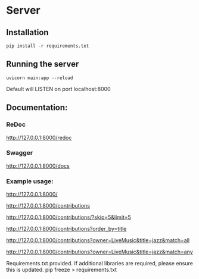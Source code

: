 # Server

## Installation

`pip install -r requirements.txt`

## Running the server

`uvicorn main:app --reload`

Default will LISTEN on port localhost:8000

## Documentation:

### ReDoc

http://127.0.0.1:8000/redoc

### Swagger

http://127.0.0.1:8000/docs

### Example usage:

http://127.0.0.1:8000/

http://127.0.0.1:8000/contributions

http://127.0.0.1:8000/contributions/?skip=5&limit=5

http://127.0.0.1:8000/contributions?order_by=title

http://127.0.0.1:8000/contributions?owner=LiveMusic&title=jazz&match=all

http://127.0.0.1:8000/contributions?owner=LiveMusic&title=jazz&match=any

Requirements.txt provided. If additional libraries are required, please ensure this is updated.
pip freeze > requirements.txt
